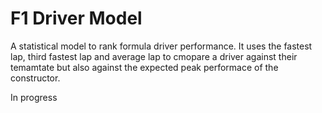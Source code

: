 # F1 Driver Model

A statistical model to rank formula driver performance. It uses the fastest lap, third fastest lap and average lap to cmopare a driver against their temamtate but also against the expected peak performace of the constructor.

In progress
